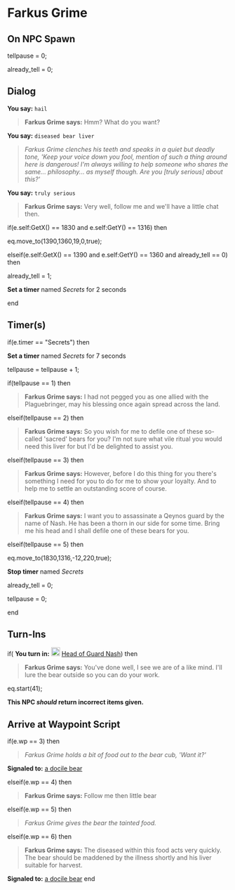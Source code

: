 # Farkus Grime
## On NPC Spawn

tellpause = 0;

already_tell = 0;
## Dialog

**You say:** `hail`



>**Farkus Grime says:** Hmm? What do you want?

**You say:** `diseased bear liver`



>*Farkus Grime clenches his teeth and speaks in a quiet but deadly tone, 'Keep your voice down you fool, mention of such a thing around here is dangerous! I'm always willing to help someone who shares the same... philosophy... as myself though. Are you [truly serious] about this?'*

**You say:** `truly serious`



>**Farkus Grime says:** Very well, follow me and we'll have a little chat then.


if(e.self:GetX() == 1830 and e.self:GetY() == 1316) then



eq.move_to(1390,1360,19,0,true);


elseif(e.self:GetX() == 1390 and e.self:GetY() == 1360 and already_tell == 0) then



already_tell = 1;



**Set a timer** named *Secrets* for 2 seconds

end

## Timer(s)

if(e.timer == "Secrets") then


**Set a timer** named *Secrets* for 7 seconds


tellpause = tellpause + 1;


if(tellpause == 1) then



>**Farkus Grime says:** I had not pegged you as one allied with the Plaguebringer, may his blessing once again spread across the land.


elseif(tellpause == 2) then



>**Farkus Grime says:** So you wish for me to defile one of these so-called 'sacred' bears for you? I'm not sure what vile ritual you would need this liver for but I'd be delighted to assist you.


elseif(tellpause == 3) then



>**Farkus Grime says:** However, before I do this thing for you there's something I need for you to do for me to show your loyalty. And to help me to settle an outstanding score of course.


elseif(tellpause == 4) then



>**Farkus Grime says:** I want you to assassinate a Qeynos guard by the name of Nash. He has been a thorn in our side for some time. Bring me his head and I shall defile one of these bears for you.


elseif(tellpause == 5) then



eq.move_to(1830,1316,-12,220,true);



**Stop timer** named *Secrets*



already_tell = 0;



tellpause = 0;

end

## Turn-Ins





if( **You turn in:** <img style="background:url(/static/icons/blank_slot.gif);width:20px;height:20px;" src="/static/icons/item_982.png" alt="" /> <a
                                href="/item/8276" data-url="8276" class="tooltip-link link">Head of Guard Nash</a>) then 


>**Farkus Grime says:** You've done well, I see we are of a like mind. I'll lure the bear outside so you can do your work.


eq.start(41);

**This NPC *should* return incorrect items given.**

## Arrive at Waypoint Script

if(e.wp == 3) then


>*Farkus Grime holds a bit of food out to the bear cub, 'Want it?'*


**Signaled to:**  [a docile bear](/npc/181102)

elseif(e.wp == 4) then


>**Farkus Grime says:** Follow me then little bear

elseif(e.wp == 5) then


>*Farkus Grime gives the bear the tainted food.*

elseif(e.wp == 6) then


>**Farkus Grime says:** The diseased within this food acts very quickly.  The bear should be maddened by the illness shortly and his liver suitable for harvest.


**Signaled to:**  [a docile bear](/npc/181102)
end
